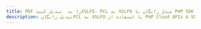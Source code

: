 ---title: PDF را به  تبدیل کنیدXSLFO، PCL به XSLFO مبدل رایگان یا PHP SDKdescription: تبدیل رایگانPCL به XSLFO با استفاده از PHP Cloud APIs & SDK همچنین اسناد PDF را در Cloud ایجاد، ویرایش و رندر کنید.---